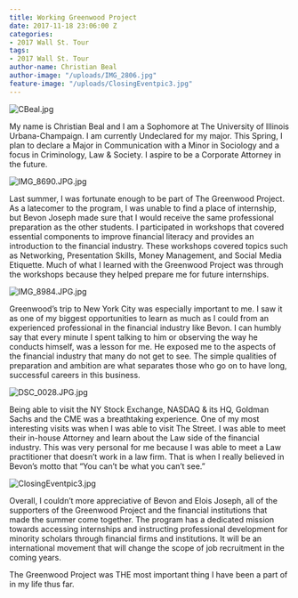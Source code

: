```yaml
---
title: Working Greenwood Project
date: 2017-11-18 23:06:00 Z
categories:
- 2017 Wall St. Tour
tags:
- 2017 Wall St. Tour
author-name: Christian Beal
author-image: "/uploads/IMG_2806.jpg"
feature-image: "/uploads/ClosingEventpic3.jpg"
---
```


![CBeal.jpg](/uploads/CBeal.jpg)

My name is Christian Beal and I am a Sophomore at The University of Illinois Urbana-Champaign. I am currently Undeclared for my major. This Spring, I plan to declare a Major in Communication with a Minor in Sociology and a focus in Criminology, Law & Society. I aspire to be a Corporate Attorney in the future.

![IMG_8690.JPG.jpg](/uploads/IMG_8690.JPG.jpg)

Last summer, I was fortunate enough to be part of The Greenwood Project. As a latecomer to the program, I was unable to find a place of internship, but Bevon Joseph made sure that I would receive the same professional preparation as the other students. I participated in workshops that covered essential components to improve financial literacy and provides an introduction to the financial industry. These workshops covered topics such as Networking, Presentation Skills, Money Management, and Social Media Etiquette. Much of what I learned with the Greenwood Project was through the workshops because they helped prepare me for future internships. 

![IMG_8984.JPG.jpg](/uploads/IMG_8984.JPG.jpg)

Greenwood’s trip to New York City was especially important to me. I saw it as one of my biggest opportunities to learn as much as I could from an experienced professional in the financial industry like Bevon. I can humbly say that every minute I spent talking to him or observing the way he conducts himself, was a lesson for me. He exposed me to the aspects of the financial industry that many do not get to see. The simple qualities of preparation and ambition are what separates those who go on to have long, successful careers in this business.

![DSC_0028.JPG.jpg](/uploads/DSC_0028.JPG.jpg)

Being able to visit the NY Stock Exchange, NASDAQ & its HQ, Goldman Sachs and the CME was a breathtaking experience. One of my most interesting visits was when I was able to visit The Street. I was able to meet their in-house Attorney and learn about the Law side of the financial industry. This was very personal for me because I was able to meet a Law practitioner that doesn’t work in a law firm. That is when I really believed in Bevon’s motto that “You can’t be what you can’t see.”

![ClosingEventpic3.jpg](/uploads/ClosingEventpic3.jpg)

Overall, I couldn’t more appreciative of Bevon and Elois Joseph, all of the supporters of the Greenwood Project and the financial institutions that made the summer come together. The program has a dedicated mission towards accessing internships and instructing professional development for minority scholars through financial firms and institutions. It will be an international movement that will change the scope of job recruitment in the coming years.

The Greenwood Project was THE most important thing I have been a part of in my life thus far. 